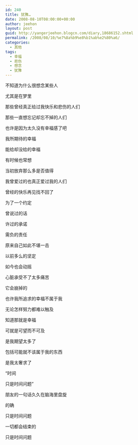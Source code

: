```yaml
---
id: 240
title: 犹豫…
date: 2008-08-10T08:00:00+00:00
author: jeehon
layout: post
guid: http://yangerjeehon.blogcn.com/diary,18686152.shtml
permalink: /2008/08/10/%e7%8a%b9%e8%b1%ab%e2%80%a6/
categories:
  - 其他
tags:
  - 幸福
  - 悲伤
  - 想念
  - 犹豫
---
```

不知道为什么很想念某些人
  
尤其是在梦里
  
那些曾经真正给过我快乐和悲伤的人们
  
那些一直想忘记却忘不掉的人们
  
也许是因为太久没有幸福感了吧
  
我所期待的幸福
  
能给却没给的幸福
  
有时候也常想
  
当初放弃那么多是否值得
  
我曾爱过的也真正爱过我的人们
  
曾经的快乐再见找不回了
  
为了一个约定
  
曾说过的话
  
许过的承诺
  
需负的责任
  
原来自己如此不堪一击
  
以前多么的坚定
  
如今也会动摇
  
心脏承受不了太多痛苦
  
它会崩掉的
  
也许我所追求的幸福不属于我
  
无论怎样努力都难以触及
  
知道那就是幸福
  
可就是可望而不可及
  
是我期望太多了
  
包括可能就不该属于我的东西
  
是我太奢求了

“时间
  
只是时间问题”
  
朋友的一句话久久在脑海里盘旋
  
的确
  
只是时间问题
  
一切都会结束的
  
只是时间问题